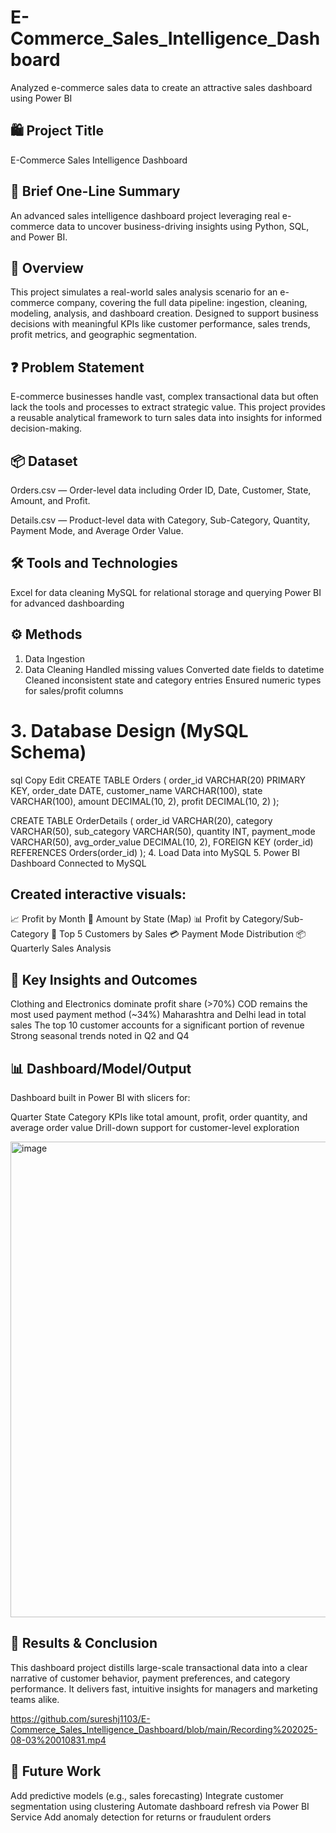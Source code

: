 # E-Commerce_Sales_Intelligence_Dashboard
 Analyzed e-commerce sales data to create an attractive sales dashboard using Power BI

## 🛍 Project Title
E-Commerce Sales Intelligence Dashboard

## 📌 Brief One-Line Summary
An advanced sales intelligence dashboard project leveraging real e-commerce data to uncover business-driving insights using Python, SQL, and Power BI.

## 🧠 Overview
This project simulates a real-world sales analysis scenario for an e-commerce company, covering the full data pipeline: ingestion, cleaning, modeling, analysis, and dashboard creation. Designed to support business decisions with meaningful KPIs like customer performance, sales trends, profit metrics, and geographic segmentation.

## ❓ Problem Statement
E-commerce businesses handle vast, complex transactional data but often lack the tools and processes to extract strategic value. This project provides a reusable analytical framework to turn sales data into insights for informed decision-making.

## 📦 Dataset
Orders.csv — Order-level data including Order ID, Date, Customer, State, Amount, and Profit.

Details.csv — Product-level data with Category, Sub-Category, Quantity, Payment Mode, and Average Order Value.

## 🛠 Tools and Technologies
Excel for data cleaning
MySQL for relational storage and querying
Power BI for advanced dashboarding

## ⚙️ Methods
1. Data Ingestion
2. Data Cleaning
Handled missing values
Converted date fields to datetime
Cleaned inconsistent state and category entries
Ensured numeric types for sales/profit columns
# 3. Database Design (MySQL Schema)
sql
Copy
Edit
CREATE TABLE Orders (
    order_id VARCHAR(20) PRIMARY KEY,
    order_date DATE,
    customer_name VARCHAR(100),
    state VARCHAR(100),
    amount DECIMAL(10, 2),
    profit DECIMAL(10, 2)
);

CREATE TABLE OrderDetails (
    order_id VARCHAR(20),
    category VARCHAR(50),
    sub_category VARCHAR(50),
    quantity INT,
    payment_mode VARCHAR(50),
    avg_order_value DECIMAL(10, 2),
    FOREIGN KEY (order_id) REFERENCES Orders(order_id)
);
4. Load Data into MySQL
5. Power BI Dashboard
Connected to MySQL

## Created interactive visuals:

📈 Profit by Month
📍 Amount by State (Map)
📊 Profit by Category/Sub-Category
🛒 Top 5 Customers by Sales
💳 Payment Mode Distribution
📦 Quarterly Sales Analysis

## 🔑 Key Insights and Outcomes
Clothing and Electronics dominate profit share (>70%)
COD remains the most used payment method (~34%)
Maharashtra and Delhi lead in total sales
The top 10 customer accounts for a significant portion of revenue
Strong seasonal trends noted in Q2 and Q4

## 📊 Dashboard/Model/Output
Dashboard built in Power BI with slicers for:

Quarter
State
Category
KPIs like total amount, profit, order quantity, and average order value
Drill-down support for customer-level exploration

<img width="1341" height="761" alt="image" src="https://github.com/user-attachments/assets/58d7c2ac-a758-4ec4-b4b9-8551b3f41670" />


## 🧾 Results & Conclusion
This dashboard project distills large-scale transactional data into a clear narrative of customer behavior, payment preferences, and category performance. It delivers fast, intuitive insights for managers and marketing teams alike.


https://github.com/sureshj1103/E-Commerce_Sales_Intelligence_Dashboard/blob/main/Recording%202025-08-03%20010831.mp4

## 🔮 Future Work
Add predictive models (e.g., sales forecasting)
Integrate customer segmentation using clustering
Automate dashboard refresh via Power BI Service
Add anomaly detection for returns or fraudulent orders
